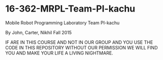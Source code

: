 # 16-362-MRPL-Team-PI-kachu
Mobile Robot Programming Laboratory Team PI-kachu

By John, Carter, Nikhil
Fall 2015

IF ARE IN THIS COURSE AND NOT IN OUR GROUP AND YOU USE THE CODE IN THIS REPOSITORY WITHOUT OUR PERMISSION WE WILL FIND YOU AND MAKE YOUR LIFE A LIVING NIGHTMARE.
